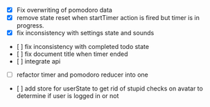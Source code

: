 - [x] Fix overwriting of pomodoro data
- [x] remove state reset when startTimer action is fired but timer is in progress.
- [x] fix inconsistency with settings state and sounds
- [ ] fix inconsistency with completed todo state
- [ ] fix document title when timer ended
- [ ] integrate api
- [ ] refactor timer and pomodoro reducer into one
- [ ] add store for userState to get rid of stupid checks on avatar to determine if user is logged in or not
